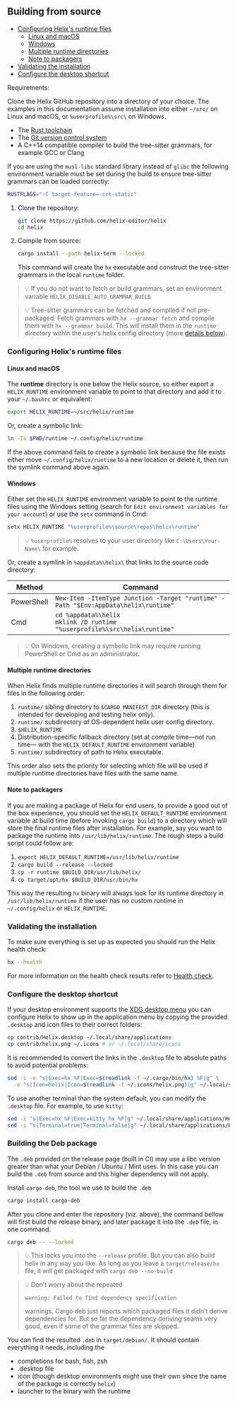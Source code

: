 ## Building from source

- [Configuring Helix's runtime files](#configuring-helixs-runtime-files)
  - [Linux and macOS](#linux-and-macos)
  - [Windows](#windows)
  - [Multiple runtime directories](#multiple-runtime-directories)
  - [Note to packagers](#note-to-packagers)
- [Validating the installation](#validating-the-installation)
- [Configure the desktop shortcut](#configure-the-desktop-shortcut)

Requirements:

Clone the Helix GitHub repository into a directory of your choice. The
examples in this documentation assume installation into either `~/src/` on
Linux and macOS, or `%userprofile%\src\` on Windows.

- The [Rust toolchain](https://www.rust-lang.org/tools/install)
- The [Git version control system](https://git-scm.com/)
- A C++14 compatible compiler to build the tree-sitter grammars, for example GCC or Clang

If you are using the `musl-libc` standard library instead of `glibc` the following environment variable must be set during the build to ensure tree-sitter grammars can be loaded correctly:

```sh
RUSTFLAGS="-C target-feature=-crt-static"
```

1. Clone the repository:

   ```sh
   git clone https://github.com/helix-editor/helix
   cd helix
   ```

2. Compile from source:

   ```sh
   cargo install --path helix-term --locked
   ```

   This command will create the `hx` executable and construct the tree-sitter
   grammars in the local `runtime` folder.

> 💡 If you do not want to fetch or build grammars, set an environment variable `HELIX_DISABLE_AUTO_GRAMMAR_BUILD`

> 💡 Tree-sitter grammars can be fetched and compiled if not pre-packaged. Fetch
> grammars with `hx --grammar fetch` and compile them with
> `hx --grammar build`. This will install them in
> the `runtime` directory within the user's helix config directory (more
> [details below](#multiple-runtime-directories)).

### Configuring Helix's runtime files

#### Linux and macOS

The **runtime** directory is one below the Helix source, so either export a
`HELIX_RUNTIME` environment variable to point to that directory and add it to
your `~/.bashrc` or equivalent:

```sh
export HELIX_RUNTIME=~/src/helix/runtime
```

Or, create a symbolic link:

```sh
ln -Ts $PWD/runtime ~/.config/helix/runtime
```

If the above command fails to create a symbolic link because the file exists either move `~/.config/helix/runtime` to a new location or delete it, then run the symlink command above again.

#### Windows

Either set the `HELIX_RUNTIME` environment variable to point to the runtime files using the Windows setting (search for
`Edit environment variables for your account`) or use the `setx` command in
Cmd:

```sh
setx HELIX_RUNTIME "%userprofile%\source\repos\helix\runtime"
```

> 💡 `%userprofile%` resolves to your user directory like
> `C:\Users\Your-Name\` for example.

Or, create a symlink in `%appdata%\helix\` that links to the source code directory:

| Method     | Command                                                                                |
| ---------- | -------------------------------------------------------------------------------------- |
| PowerShell | `New-Item -ItemType Junction -Target "runtime" -Path "$Env:AppData\helix\runtime"`     |
| Cmd        | `cd %appdata%\helix` <br/> `mklink /D runtime "%userprofile%\src\helix\runtime"`       |

> 💡 On Windows, creating a symbolic link may require running PowerShell or
> Cmd as an administrator.

#### Multiple runtime directories

When Helix finds multiple runtime directories it will search through them for files in the
following order:

1. `runtime/` sibling directory to `$CARGO_MANIFEST_DIR` directory (this is intended for
  developing and testing helix only).
2. `runtime/` subdirectory of OS-dependent helix user config directory.
3. `$HELIX_RUNTIME`
4. Distribution-specific fallback directory (set at compile time—not run time—
   with the `HELIX_DEFAULT_RUNTIME` environment variable)
5. `runtime/` subdirectory of path to Helix executable.

This order also sets the priority for selecting which file will be used if multiple runtime
directories have files with the same name.

#### Note to packagers

If you are making a package of Helix for end users, to provide a good out of
the box experience, you should set the `HELIX_DEFAULT_RUNTIME` environment
variable at build time (before invoking `cargo build`) to a directory which
will store the final runtime files after installation. For example, say you want
to package the runtime into `/usr/lib/helix/runtime`. The rough steps a build
script could follow are:

1. `export HELIX_DEFAULT_RUNTIME=/usr/lib/helix/runtime`
1. `cargo build --release --locked`
1. `cp -r runtime $BUILD_DIR/usr/lib/helix/`
1. `cp target/opt/hx $BUILD_DIR/usr/bin/hx`

This way the resulting `hx` binary will always look for its runtime directory in
`/usr/lib/helix/runtime` if the user has no custom runtime in `~/.config/helix`
or `HELIX_RUNTIME`.

### Validating the installation

To make sure everything is set up as expected you should run the Helix health
check:

```sh
hx --health
```

For more information on the health check results refer to
[Health check](https://github.com/helix-editor/helix/wiki/Healthcheck).

### Configure the desktop shortcut

If your desktop environment supports the
[XDG desktop menu](https://specifications.freedesktop.org/menu-spec/menu-spec-latest.html)
you can configure Helix to show up in the application menu by copying the
provided `.desktop` and icon files to their correct folders:

```sh
cp contrib/Helix.desktop ~/.local/share/applications
cp contrib/helix.png ~/.icons # or ~/.local/share/icons
```
It is recommended to convert the links in the `.desktop` file to absolute paths to avoid potential problems:

```sh
sed -i -e "s|Exec=hx %F|Exec=$(readlink -f ~/.cargo/bin/hx) %F|g" \
  -e "s|Icon=helix|Icon=$(readlink -f ~/.icons/helix.png)|g" ~/.local/share/applications/Helix.desktop
```

To use another terminal than the system default, you can modify the `.desktop`
file. For example, to use `kitty`:

```sh
sed -i "s|Exec=hx %F|Exec=kitty hx %F|g" ~/.local/share/applications/Helix.desktop
sed -i "s|Terminal=true|Terminal=false|g" ~/.local/share/applications/Helix.desktop
```

### Building the Deb package

The `.deb` provided on the release page (built in CI) may use a libc version greater
than what your Debian / Ubuntu / Mint uses. In this case you can build the `.deb`
from source and this higher dependency will not apply.

Install `cargo-deb`, the tool we use to build the `.deb`

```sh
cargo install cargo-deb
```

After you clone and enter the repository (viz. above), the command bellow will first
build the release binary, and later package it into the `.deb` file, in one command.

```sh
cargo deb -- --locked
```

> 💡 This locks you into the `--release` profile. But you can also build helix in any way you like.
> As long as you leave a `target/release/hx` file, it will get packaged with `cargo deb --no-build` 

> 💡 Don't worry about the repeated
> ```
> warning: Failed to find dependency specification
> ```
> warnings. Cargo deb just reports which packaged files it didn't derive dependencies for. But
> so far the dependency deriving seams very good, even if some of the grammar files are skipped.

You can find the resulted `.deb` in `target/debian/`. It should contain everything it needs, including the

- completions for bash, fish, zsh
- .desktop file
- icon (though desktop environments might use their own since the name of the package is correctly `helix`)
- launcher to the binary with the runtime
